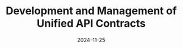 ---
title: "Development and Management of Unified API Contracts"
date: 2024-11-25
source_url: "https://habr.com/ru/articles/860960/"
---